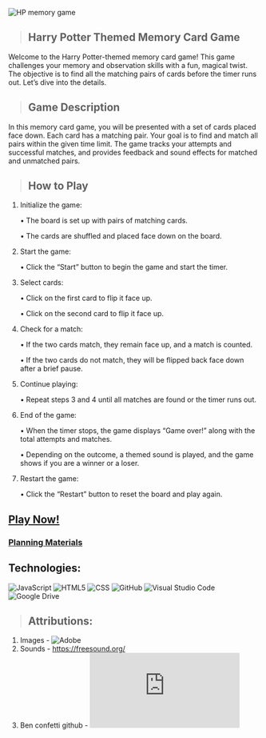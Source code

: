 ![HP memory game](./images/Screenshot%202024-07-25%20at%2012.39.40 PM.png)

> ## Harry Potter Themed Memory Card Game

Welcome to the Harry Potter-themed memory card game! This game challenges your memory and observation skills with a fun, magical twist. The objective is to find all the matching pairs of cards before the timer runs out. Let’s dive into the details.


> ## Game Description

In this memory card game, you will be presented with a set of cards placed face down. Each card has a matching pair. Your goal is to find and match all pairs within the given time limit. The game tracks your attempts and successful matches, and provides feedback and sound effects for matched and unmatched pairs.

> ## How to Play

1. Initialize the game:

	•	The board is set up with pairs of matching cards.

	•	The cards are shuffled and placed face down on the board.
2.	Start the game:

	•	Click the “Start” button to begin the game and start the timer.
3.	Select cards:

	•	Click on the first card to flip it face up.

	•	Click on the second card to flip it face up.
4.	Check for a match:

	•	If the two cards match, they remain face up, and a match is counted.

	•	If the two cards do not match, they will be flipped back face down after a brief pause.

5.	Continue playing:

	•	Repeat steps 3 and 4 until all matches are 
    found or the timer runs out.
6.	End of the game:

	•	When the timer stops, the game displays “Game over!” along with the total attempts and matches.

	•	Depending on the outcome, a themed sound is played, and the game shows if you are a winner or a loser.

7.	Restart the game:

	•	Click the “Restart” button to reset the board and play again.

## [Play Now!](https://lonnickr.github.io/HP-MemoryGame/)

### [Planning Materials](https://docs.google.com/document/d/1HnVUiSLnpWDbc8PDxR496tz9NvLvgcAIwIR096qPjsI/edit)

## Technologies: 
![JavaScript](https://img.shields.io/badge/javascript-%23323330.svg?style=for-the-badge&logo=javascript&logoColor=%23F7DF1E)
![HTML5](https://img.shields.io/badge/html5-%23E34F26.svg?style=for-the-badge&logo=html5&logoColor=white)
![CSS](https://camo.githubusercontent.com/9bb8902d6fde4b0ea32ebdb8e5162dd578cd13d693ab8d35ed5eb7daad78abf8/68747470733a2f2f696d672e736869656c64732e696f2f62616467652f4353532d3233393132303f267374796c653d666f722d7468652d6261646765266c6f676f3d63737333266c6f676f436f6c6f723d7768697465)
![GitHub](https://img.shields.io/badge/github-%23121011.svg?style=for-the-badge&logo=github&logoColor=white)
![Visual Studio Code](https://img.shields.io/badge/Visual%20Studio%20Code-0078d7.svg?style=for-the-badge&logo=visual-studio-code&logoColor=white)
![Google Drive](https://img.shields.io/badge/Google%20Drive-4285F4?style=for-the-badge&logo=googledrive&logoColor=white)

> ## Attributions:
1. Images - ![Adobe](https://www.adobe.com/home)
2. Sounds - https://freesound.org/
3. Ben confetti github - ![confetti](https://github.com/SEI-Remote/confetti/blob/main/confetti.js)